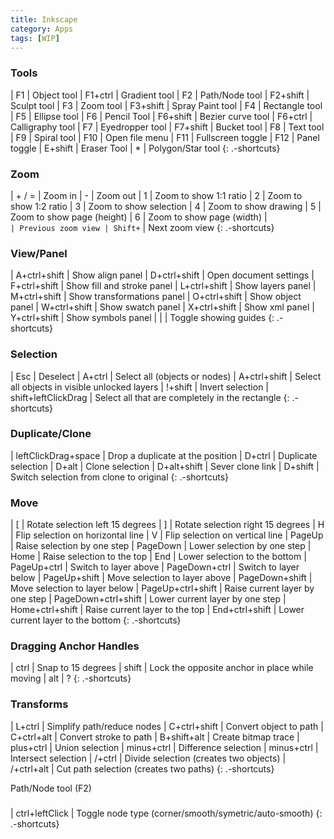 ```yaml
---
title: Inkscape
category: Apps
tags: [WIP]
---
```


### Tools
| F1                   | Object tool
| F1+ctrl              | Gradient tool
| F2                   | Path/Node tool
| F2+shift             | Sculpt tool
| F3                   | Zoom tool
| F3+shift             | Spray Paint tool
| F4                   | Rectangle tool
| F5                   | Ellipse tool
| F6                   | Pencil Tool
| F6+shift             | Bezier curve tool
| F6+ctrl              | Calligraphy tool
| F7                   | Eyedropper tool
| F7+shift             | Bucket tool
| F8                   | Text tool
| F9                   | Spiral tool
| F10                  | Open file menu
| F11                  | Fullscreen toggle
| F12                  | Panel toggle
| E+shift              | Eraser Tool
| *                    | Polygon/Star tool
{: .-shortcuts}

### Zoom
| + / =                | Zoom in
| -                    | Zoom out
| 1                    | Zoom to show 1:1 ratio
| 2                    | Zoom to show 1:2 ratio
| 3                    | Zoom to show selection
| 4                    | Zoom to show drawing
| 5                    | Zoom to show page (height)
| 6                    | Zoom to show page (width)
| `                    | Previous zoom view
| Shift+`              | Next zoom view
{: .-shortcuts}

### View/Panel
| A+ctrl+shift         | Show align panel
| D+ctrl+shift         | Open document settings
| F+ctrl+shift         | Show fill and stroke panel
| L+ctrl+shift         | Show layers panel
| M+ctrl+shift         | Show transformations panel
| O+ctrl+shift         | Show object panel
| W+ctrl+shift         | Show swatch panel
| X+ctrl+shift         | Show xml panel
| Y+ctrl+shift         | Show symbols panel
| |                    | Toggle showing guides
{: .-shortcuts}

### Selection
| Esc                  | Deselect
| A+ctrl               | Select all (objects or nodes)
| A+ctrl+shift         | Select all objects in visible unlocked layers
| !+shift              | Invert selection
| shift+leftClickDrag  | Select all that are completely in the rectangle
{: .-shortcuts}

### Duplicate/Clone
| leftClickDrag+space  | Drop a duplicate at the position
| D+ctrl               | Duplicate selection
| D+alt                | Clone selection
| D+alt+shift          | Sever clone link
| D+shift              | Switch selection from clone to original
{: .-shortcuts}

### Move
| [                    | Rotate selection left 15 degrees
| ]                    | Rotate selection right 15 degrees
| H                    | Flip selection on horizontal line
| V                    | Flip selection on vertical line
| PageUp               | Raise selection by one step
| PageDown             | Lower selection by one step
| Home                 | Raise selection to the top
| End                  | Lower selection to the bottom
| PageUp+ctrl          | Switch to layer above
| PageDown+ctrl        | Switch to layer below
| PageUp+shift         | Move selection to layer above
| PageDown+shift       | Move selection to layer below
| PageUp+ctrl+shift    | Raise current layer by one step
| PageDown+ctrl+shift  | Lower current layer by one step
| Home+ctrl+shift      | Raise current layer to the top
| End+ctrl+shift       | Lower current layer to the bottom
{: .-shortcuts}

### Dragging Anchor Handles
| ctrl                 | Snap to 15 degrees
| shift                | Lock the opposite anchor in place while moving
| alt                  | ?
{: .-shortcuts}

### Transforms
| L+ctrl               | Simplify path/reduce nodes
| C+ctrl+shift         | Convert object to path
| C+ctrl+alt           | Convert stroke to path
| B+shift+alt          | Create bitmap trace
| plus+ctrl           | Union selection
| minus+ctrl           | Difference selection
| minus+ctrl           | Intersect selection
| /+ctrl           | Divide selection (creates two objects)
| /+ctrl+alt           | Cut path selection (creates two paths)
{: .-shortcuts}


Path/Node tool (F2)
### 
| ctrl+leftClick       | Toggle node type (corner/smooth/symetric/auto-smooth)
{: .-shortcuts}




